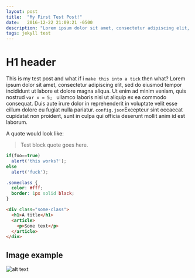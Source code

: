 ```yaml
---
layout: post
title:  "My First Test Post!"
date:   2016-12-22 21:09:21 -0500
description: "Lorem ipsum dolor sit amet, consectetur adipiscing elit, sed do eiusmod tempor incididunt ut labore et dolore magna aliqua. Ut enim ad minim veniam, quis nostrud exercitation ullamco laboris"
tags: jekyll test
---
```


# H1 header

This is my test post and what if i `make this into a tick` then what?
Lorem ipsum dolor sit amet, consectetur adipiscing elit, sed do eiusmod tempor incididunt ut labore et dolore magna aliqua. Ut enim ad minim veniam, quis nostrud `var x = 5; ` ullamco laboris nisi ut aliquip ex ea commodo consequat. Duis aute irure dolor in reprehenderit in voluptate velit esse cillum dolore eu fugiat nulla pariatur. `config.json`Excepteur sint occaecat cupidatat non proident, sunt in culpa qui officia deserunt mollit anim id est laborum.

A quote would look like:
> Test block quote goes here.

```javascript
if(foo==true)
  alert('this works?');
else
  alert('fuck');
```

```css
.someclass { 
  color: #fff;
  border: 1px solid black; 
}
```

```html
<div class="some-class">
  <h1>A title</h1>
  <article>
    <p>Some text</p>
  </article>
</div>
```

## Image example
![alt text](https://static.pexels.com/photos/67112/pexels-photo-67112.jpeg "Stock Photo")
